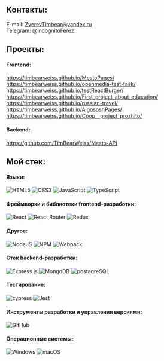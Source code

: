 ## Контакты: 
E-mail: ZverevTimbear@yandex.ru  
Telegram: @incognitoFerez


## Проекты:
#### Frontend:  
https://timbearweiss.github.io/MestoPages/  
https://timbearweiss.github.io/openmedia-test-task/  
https://timbearweiss.github.io/testReactBurger/  
https://timbearweiss.github.io/First_project_about_education/  
https://timbearweiss.github.io/russian-travel/  
https://timbearweiss.github.io/AlgososhPages/    
https://timbearweiss.github.io/Coop__project_prozhito/  

#### Backend:  
https://github.com/TimBearWeiss/Mesto-API  


## Мой стек:
#### Языки:  
![HTML5](https://img.shields.io/badge/html5-%23E34F26.svg?style=for-the-badge&logo=html5&logoColor=white) ![CSS3](https://img.shields.io/badge/css3-%231572B6.svg?style=for-the-badge&logo=css3&logoColor=white) ![JavaScript](https://img.shields.io/badge/javascript-%23323330.svg?style=for-the-badge&logo=javascript&logoColor=%23F7DF1E)   ![TypeScript](https://img.shields.io/badge/typescript-%23007ACC.svg?style=for-the-badge&logo=typescript&logoColor=white)  

#### Фреймворки и библиотеки frontend-разработки:  
![React](https://img.shields.io/badge/react-%2320232a.svg?style=for-the-badge&logo=react&logoColor=%2361DAFB) ![React Router](https://img.shields.io/badge/React_Router-CA4245?style=for-the-badge&logo=react-router&logoColor=white) ![Redux](https://img.shields.io/badge/redux-%23593d88.svg?style=for-the-badge&logo=redux&logoColor=white)

#### Другое:  
![NodeJS](https://img.shields.io/badge/node.js-6DA55F?style=for-the-badge&logo=node.js&logoColor=white) ![NPM](https://img.shields.io/badge/NPM-%23CB3837.svg?style=for-the-badge&logo=npm&logoColor=white) ![Webpack](https://img.shields.io/badge/webpack-%238DD6F9.svg?style=for-the-badge&logo=webpack&logoColor=black)

#### Cтек backend-разработки:  
![Express.js](https://img.shields.io/badge/express.js-%23404d59.svg?style=for-the-badge&logo=express&logoColor=%2361DAFB) ![MongoDB](https://img.shields.io/badge/MongoDB-%234ea94b.svg?style=for-the-badge&logo=mongodb&logoColor=white) ![postagreSQL](https://img.shields.io/badge/PostgreSQL-316192?style=for-the-badge&logo=postgresql&logoColor=white)  

#### Тестирование:  
![cypress](https://img.shields.io/badge/-cypress-%23E5E5E5?style=for-the-badge&logo=cypress&logoColor=058a5e) 	![Jest](https://img.shields.io/badge/-jest-%23C21325?style=for-the-badge&logo=jest&logoColor=white)

#### Инструменты разработки и управления версиями:  
![GitHub](https://img.shields.io/badge/github-%23121011.svg?style=for-the-badge&logo=github&logoColor=white)

#### Операционные системы:  
![Windows](https://img.shields.io/badge/Windows-0078D6?style=for-the-badge&logo=windows&logoColor=white) ![macOS](https://img.shields.io/badge/mac%20os-000000?style=for-the-badge&logo=macos&logoColor=F0F0F0)



<!--
**TimBearWeiss/TimBearWeiss** is a ✨ _special_ ✨ repository because its `README.md` (this file) appears on your GitHub profile.

Here are some ideas to get you started:

- 🔭 I’m currently working on ...
- 🌱 I’m currently learning ...
- 👯 I’m looking to collaborate on ...
- 🤔 I’m looking for help with ...
- 💬 Ask me about ...
- 📫 How to reach me: ...
- 😄 Pronouns: ...
- ⚡ Fun fact: ...
-->
